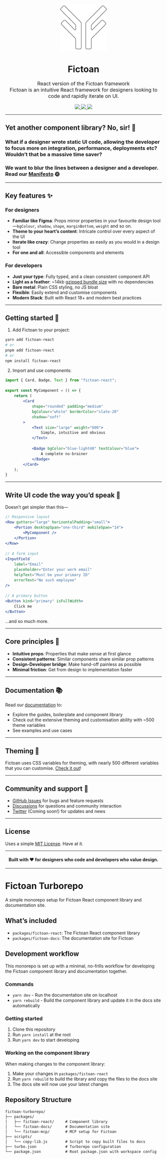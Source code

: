 <p align="center" style="color: #343a40">
    <a href="https://fictoan.io"><img src="https://raw.githubusercontent.com/fictoan/fictoan-react/main/fictoan-icon.svg" alt="Fictoan Framework" height="150" width="150"></a>
</p>

<h1 align="center">Fictoan</h1>
<p align="center" style="font-size: 1rem;">
    React version of the Fictoan framework<br>
    Fictoan is an intuitive React framework for designers looking to code and rapidly iterate on UI.
</p>

<p align="center">
    <a href="https://www.npmjs.com/package/fictoan-react">
        <img src="https://img.shields.io/npm/v/fictoan-react"/>
    </a>
    <a href="https://www.npmjs.com/package/fictoan-react">
        <img src="https://img.shields.io/bundlephobia/min/fictoan-react"/>
    </a>
    <a href="LICENSE">
        <img src="https://img.shields.io/github/license/fictoan/fictoan-react"/>
    </a>
</p>

---

## Yet another component library? No, sir! 🎨
### What if a designer wrote static UI code, allowing the developer to focus more on integration, performance, deployments etc? Wouldn’t that be a massive time saver?

### We want to blur the lines between a designer and a developer. Read our [Manifesto](https://fictoan.io/manifesto) 🌞

---

## Key features ✨

### For designers
- **Familiar like Figma**: Props mirror properties in your favourite design tool—`bgColour`, `shadow`, `shape`, `marginBottom`, `weight` and so on.
- **Theme to your heart’s content**: Intricate control over every aspect of the UI
- **Iterate like crazy**: Change properties as easily as you would in a design tool
- **For one and all**: Accessible components and elements

### For developers
- **Just your type**: Fully typed, and a clean consistent component API
- **Light as a feather**: ~14kb [gzipped bundle size](https://bundlephobia.com/package/fictoan-react@1.10.4) with no dependencies
- **Bare metal**: Plain CSS styling, no JS bloat
- **Flexible**: Easily extend and customise components
- **Modern Stack**: Built with React 18+ and modern best practices

---

## Getting started 🚀

1. Add Fictoan to your project:
```bash
yarn add fictoan-react
# or
pnpm add fictoan-react
# or
npm install fictoan-react
```

2. Import and use components:
```jsx
import { Card, Badge, Text } from "fictoan-react";

export const MyComponent = () => {
    return (
        <Card
            shape="rounded" padding="medium"
            bgColour="white" borderColor="slate-20"
            shadow="soft"
        >
            <Text size="large" weight="600">
                Simple, intuitive and obvious
            </Text>
            
            <Badge bgColor="blue-light40" textColour="blue">
                A complete no-brainer
            </Badge>
        </Card>
    );
}
```

---

## Write UI code the way you’d speak 🧠
Doesn’t get simpler than this—
```jsx
// Responsive layout
<Row gutters="large" horizontalPadding="small">
    <Portion desktopSpan="one-third" mobileSpan="14">
        <MyComponent />
    </Portion>
</Row>

// A form input
<InputField
    label="Email"
    placeholder="Enter your work email"
    helpText="Must be your primary ID"
    errorText="No such employee"
/>

// A primary button
<Button kind="primary" isFullWidth>
    Click me
</Button>
```
...and so much more.

---

## Core principles 🎯
- **Intuitive props**: Properties that make sense at first glance
- **Consistent patterns**: Similar components share similar prop patterns
- **Design-Developer bridge**: Make hand-off painless as possible
- **Minimal friction**: Get from design to implementation faster

---

## Documentation 📚
Read our [documentation](https://fictoan.io) to:
- Explore the guides, boilerplate and component library
- Check out the extensive theming and customisation ability with ~500 theme variables
- See examples and use cases

---

## Theming 🎨
Fictoan uses CSS variables for theming, with nearly 500 different variables that you can customise. [Check it out](https://github.com/fictoan/fictoan-react/blob/main/src/styles/theme.css)!

---

## Community and support 💬
- [GitHub Issues](https://github.com/fictoan/fictoan-react/issues) for bugs and feature requests
- [Discussions](https://github.com/fictoan/fictoan-react/discussions) for questions and community interaction
- [Twitter](https://twitter.com/fictoan) (Coming soon!) for updates and news

---

## License
Uses a simple [MIT License](LICENSE). Have at it.

---

<h4 align="center">
Built with ♥️ for designers who code and developers who value design.
</h4>


---

# Fictoan Turborepo

A simple monorepo setup for Fictoan React component library and documentation site.

## What’s included

- `packages/fictoan-react`: The Fictoan React component library
- `packages/fictoan-docs`: The documentation site for Fictoan

## Development workflow

This monorepo is set up with a minimal, no-frills workflow for developing the Fictoan component library and documentation together.

### Commands

- `yarn dev` - Run the documentation site on localhost
- `yarn rebuild` - Build the component library and update it in the docs site automatically

### Getting started

1. Clone this repository
2. Run `yarn install` at the root
3. Run `yarn dev` to start developing

### Working on the component library

When making changes to the component library:

1. Make your changes in `packages/fictoan-react`
2. Run `yarn rebuild` to build the library and copy the files to the docs site
3. The docs site will now use your latest changes

## Repository Structure

```
fictoan-turborepo/
├── packages/
│   ├── fictoan-react/     # Component library
│   └── fictoan-docs/      # Documentation site
│   └── fictoan-mcp/       # MCP setup for Fictoan
├── scripts/
│   └── copy-lib.js        # Script to copy built files to docs
├── turbo.json             # Turborepo configuration
└── package.json           # Root package.json with workspace config
```
